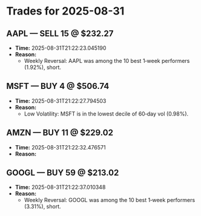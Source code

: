 # Trades for 2025-08-31

## AAPL — SELL 15 @ $232.27
- **Time:** 2025-08-31T21:22:23.045190
- **Reason:**
  - Weekly Reversal: AAPL was among the 10 best 1‑week performers (1.92%), short.

## MSFT — BUY 4 @ $506.74
- **Time:** 2025-08-31T21:22:27.794503
- **Reason:**
  - Low Volatility: MSFT is in the lowest decile of 60‑day vol (0.98%).

## AMZN — BUY 11 @ $229.02
- **Time:** 2025-08-31T21:22:32.476571
- **Reason:**

## GOOGL — BUY 59 @ $213.02
- **Time:** 2025-08-31T21:22:37.010348
- **Reason:**
  - Weekly Reversal: GOOGL was among the 10 best 1‑week performers (3.31%), short.

